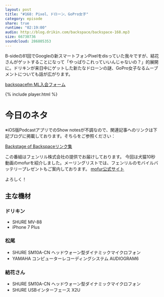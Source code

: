 ```yaml
---
layout: post
title: "#168: Pixel、ドローン、GoPro女子"
category: episode
share: true
runtime: "02:19:00"
audio: http://blog.drikin.com/backspace/backspace-168.mp3
size: 66730736
soundcloud: 286805353
---
```


B-sideの81回でGoogleの新スマートフォンPixelをdisっていた我々ですが、結花さんがゲットすることになって「やっぱりこれっていいんじゃないの？」的展開に。ドリキンが来日中にゲットした新たなドローンの謎、GoPro女子なるムーブメントについても話が広がります。

[backspacefm ML入会フォーム](http://backspace.us11.list-manage.com/subscribe?u=09c933bd3997c1d16dbed156a&id=84b6529b91)

{% include player.html %}

# 今日のネタ

※iOS版PodcastアプリでのShow notesが不調なので、関連記事へのリンクは下記ブログに掲載しております。そちらをご参照ください：

[Backstage of Backspaceリンク集](https://blog.backspace.fm/168-pixel-%E3%83%89%E3%83%AD%E3%83%BC%E3%83%B3-gopro%E5%A5%B3%E5%AD%90-%E3%83%AA%E3%83%B3%E3%82%AF%E9%9B%86-527426afc5b7#.98zn2hyqe)

この番組はフェンリル株式会社の提供でお届けしております。
今回は犬猫10秒動画のmofurを紹介しました。メーリングリストでは、フェンリルのモバイルバッテリープレゼントもご案内しております。
[mofur公式サイト](https://mofur.tv/)

よろしく！


## 主な機材

### ドリキン

* SHURE MV-88
* iPhone 7 Plus

### 松尾

* SHURE  SM10A-CN ヘッドウォーン型ダイナミックマイクロフォン
* YAMAHA コンピューターレコーディングシステム AUDIOGRAM6

### 結花さん

* SHURE SM10A-CN ヘッドウォーン型ダイナミックマイクロフォン
* SHURE USBインターフェース X2U
